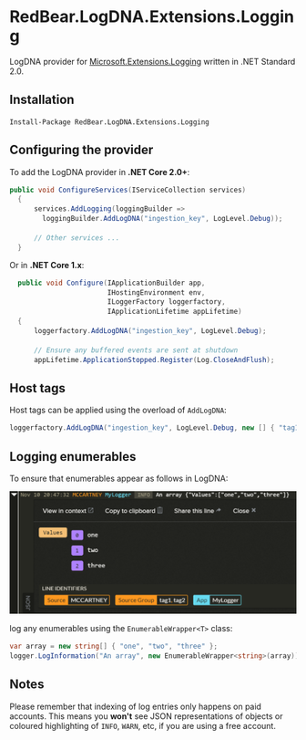 # RedBear.LogDNA.Extensions.Logging
LogDNA provider for [Microsoft.Extensions.Logging](https://www.nuget.org/packages/Microsoft.Extensions.Logging) written in .NET Standard 2.0.

## Installation

```
Install-Package RedBear.LogDNA.Extensions.Logging
```

## Configuring the provider

To add the LogDNA provider in **.NET Core 2.0+**:

```csharp
public void ConfigureServices(IServiceCollection services)
  {
      services.AddLogging(loggingBuilder =>
      	loggingBuilder.AddLogDNA("ingestion_key", LogLevel.Debug));
      
      // Other services ...
  }
```

Or in **.NET Core 1.x**:

```csharp
  public void Configure(IApplicationBuilder app,
                        IHostingEnvironment env,
                        ILoggerFactory loggerfactory,
                        IApplicationLifetime appLifetime)
  {
      loggerfactory.AddLogDNA("ingestion_key", LogLevel.Debug);
      
      // Ensure any buffered events are sent at shutdown
      appLifetime.ApplicationStopped.Register(Log.CloseAndFlush);
```

## Host tags

Host tags can be applied using the overload of `AddLogDNA`:

```csharp
loggerfactory.AddLogDNA("ingestion_key", LogLevel.Debug, new [] { "tag1", "tag2" });
```

## Logging enumerables

To ensure that enumerables appear as follows in LogDNA:

![An Array](docs/array.png)

log any enumerables using the `EnumerableWrapper<T>` class:

```csharp
var array = new string[] { "one", "two", "three" };
logger.LogInformation("An array", new EnumerableWrapper<string>(array));
```

## Notes

Please remember that indexing of log entries only happens on paid accounts. This means you **won't** see JSON representations of objects or coloured highlighting of `INFO`, `WARN`, etc, if you are using a free account.